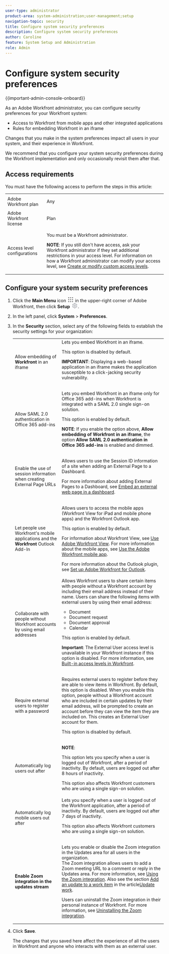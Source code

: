 ```yaml
---
user-type: administrator
product-area: system-administration;user-management;setup
navigation-topic: security
title: Configure system security preferences
description: Configure system security preferences
author: Caroline
feature: System Setup and Administration
role: Admin
---
```


# Configure system security preferences

<!--
DON'T DELETE, DRAFT OR HIDE THIS ARTICLE. IT IS LINKED TO THE PRODUCT, THROUGH THE CONTEXT SENSITIVE HELP LINKS.</p>
-->

{{important-admin-console-onboard}}

As an Adobe Workfront administrator, you can configure security preferences for your Workfront system:

* Access to Workfront from mobile apps and other integrated applications
* Rules for embedding Workfront in an iframe

Changes that you make in the system preferences impact all users in your system, and their experience in Workfront.

We recommend that you configure your system security preferences during the Workfront implementation and only occasionally revisit them after that.

## Access requirements

You must have the following access to perform the steps in this article: 

<table style="table-layout:auto"> 
 <col> 
 <col> 
 <tbody> 
  <tr> 
   <td role="rowheader">Adobe Workfront plan</td> 
   <td> <p>Any</p> </td> 
  </tr> 
  <tr> 
   <td role="rowheader">Adobe Workfront license</td> 
   <td> <p>Plan </p> </td> 
  </tr> 
  <tr> 
   <td role="rowheader">Access level configurations</td> 
   <td> <p>You must be a Workfront administrator.</p> <p><b>NOTE</b>: If you still don't have access, ask your Workfront administrator if they set additional restrictions in your access level. For information on how a Workfront administrator can modify your access level, see <a href="../../../administration-and-setup/add-users/configure-and-grant-access/create-modify-access-levels.md" class="MCXref xref">Create or modify custom access levels</a>.</p> </td> 
  </tr> 
 </tbody> 
</table>

## Configure your system security preferences

1. Click the **Main Menu** icon ![](assets/main-menu-icon.png) in the upper-right corner of Adobe Workfront, then click **Setup** ![](assets/gear-icon-settings.png).

1. In the left panel, click **System** > **Preferences**.  

1. In the **Security** section, select any of the following fields to establish the security settings for your organization:

   <table style="table-layout:auto"> 
    <col> 
    <col> 
    <tbody> 
     <tr> 
      <td role="rowheader"> <p>Allow embedding of <strong>Workfront</strong> in an iframe</p> </td> 
      <td>Lets you embed Workfront in an iframe.<p>This option is disabled by default.</p><p><b>IMPORTANT</b>: Displaying a web-based application in an iframe makes the application susceptible to a click-jacking security vulnerability.</p></td> 
     </tr> 
     <tr> 
      <td role="rowheader">Allow SAML 2.0 authentication in Office 365 add-ins</td> 
      <td> <p>Lets you embed Workfront in an iframe only for Office 365 add-ins when Workfront is integrated with a SAML 2.0 single sign-on solution. </p> <p>This option is enabled by default.</p> <p><b>NOTE</b>:  If you enable the option above, <strong>Allow embedding of Workfront in an iframe</strong>, the option <strong>Allow SAML 2.0 authentication in Office 365 add-ins</strong> is enabled and dimmed.<br></p> </td> 
     </tr> 
     <tr> 
      <td role="rowheader">Enable the use of session information when creating External Page URLs</td> 
      <td> <p>Allows users to use the Session ID information of a site when adding an External Page to a Dashboard.<br></p> <p>For more information about adding External Pages to a Dashboard, see <a href="../../../reports-and-dashboards/dashboards/creating-and-managing-dashboards/embed-external-web-page-dashboard.md" class="MCXref xref">Embed an external web page in a dashboard</a>.</p> </td> 
     </tr> 
     <tr> 
      <td role="rowheader">Let people use Workfront's mobile applications and the <strong>Workfront</strong> Outlook Add-In</td> 
      <td> <p>Allows users to access the mobile apps (Workfront View for iPad and mobile phone apps) and the Workfront Outlook app.</p> <p>This option is enabled by default. </p> <p>For information about Workfront View, see <a href="../../../workfront-basics/mobile-apps/using-workfront-view/use-workfront-view.md" class="MCXref xref">Use Adobe Workfront View</a>. For more information about the mobile apps, see <a href="../../../workfront-basics/mobile-apps/using-the-workfront-mobile-app/use-the-mobile-app.md" class="MCXref xref">Use the Adobe Workfront mobile app</a>.</p> <p>For more information about the Outlook plugin, see <a href="../../../workfront-integrations-and-apps/using-workfront-with-outlook/set-up-workfront-for-outlook.md" class="MCXref xref">Set up Adobe Workfront for Outlook</a>.</p> </td> 
     </tr> 
     <tr> 
      <td role="rowheader"> <p>Collaborate with people without Workfront accounts by using email addresses</p> </td> 
      <td>Allows Workfront users to share certain items with people without a Workfront account by including their email address instead of their name. Users can share the following items with external users by using their email address:
       <ul>
        <li>Document<br></li>
        <li>Document request<br></li>
        <li>Document approval</li>
        <li>Calendar</li>
       </ul><p>This option is enabled by default.</p> <p><b>Important</b>: The External User access level is unavailable in your Workfront instance if this option is disabled. For more information, see <a href="../../../administration-and-setup/add-users/access-levels-and-object-permissions/default-access-levels-in-workfront.md" class="MCXref xref">Built-in access levels in Workfront</a>.</p> </td> 
     </tr> 
     <tr> 
      <td role="rowheader">Require external users to register with a password</td> 
      <td> <p>Requires external users to register before they are able to view items in Workfront. By default, this option is disabled. When you enable this option, people without a Workfront account who are included in certain updates by their email address, will be prompted to create an account before they can view the item they are included on. This creates an External User account for them.</p> <p>This option is disabled by default.</p> </td> 
     </tr> 
     <tr> 
      <td role="rowheader">Automatically log users out after</td> 
      <td> <p><b>NOTE</b>: <p>This option lets you specify when a user is logged out of Workfront, after a period of inactivity. By default, users are logged out after 8 hours of inactivity. </p> <p>This option also affects Workfront customers who are using a single sign-on solution.</p> </td> 
     </tr> 
     <tr> 
      <td role="rowheader">Automatically log mobile users out after </td> 
      <td>Lets you specify when a user is logged out of the Workfront application, after a period of inactivity. By default, users are logged out after 7 days of inactivity. <p>This option also affects Workfront customers who are using a single sign-on solution.</p></td> 
     </tr> 
     <tr> 
      <td role="rowheader"><strong>Enable Zoom integration in the updates stream</strong> </td> 
      <td> <p>Lets you enable or disable the Zoom integration in the Updates area for all users in the organization.<br>The Zoom integration allows users to add a Zoom meeting URL to a comment or reply in the Updates area. For more information, see <a href="https://one.workfront.com/s/article/Using-the-Zoom-integration?language=en_US">Using the Zoom integration</a>. Also see the section <a href="../../../workfront-basics/updating-work-items-and-viewing-updates/update-work.md#add" class="MCXref xref">Add an update to a work item</a> in the article<a href="../../../workfront-basics/updating-work-items-and-viewing-updates/update-work.md" class="MCXref xref">Update work</a>.</p> <p>Users can uninstall the Zoom integration in their personal instance of Workfront. For more information, see <a href="https://one.workfront.com/s/article/Uninstalling-the-Zoom-integration?language=en_US">Uninstalling the Zoom integration</a>.</p> </td> 
     </tr> 
    </tbody> 
   </table>

1. Click **Save**.

   The changes that you saved here affect the experience of all the users in Workfront and anyone who interacts with them as an external user.

